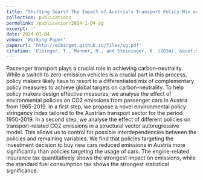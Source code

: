 ```yaml
---
title: "Shifting Gears? The Impact of Austria's Transport Policy Mix on CO2 Emissions from Passenger Cars"
collection: publications
permalink: /publication/2024-1-04-sg
excerpt: ''
date: 2024-01-04
venue: 'Working Paper'
paperurl: 'http://eibinget.github.io/files/sg.pdf'
citation: 'Eibinger, T., Manner, H., and Steininger, K. (2024). &quot;Shifting Gears? The Impact of Austria's Transport Policy Mix on CO2 Emissions from Passenger Cars.&quot; <i>Working Paper</i>. 2024.'
---
```


Passenger transport plays a crucial role in achieving carbon-neutrality. While a switch to zero-emission vehicles is a crucial part in this process, policy makers likely have to resort to a differentiated mix of complementary policy measures to achieve global targets on carbon-neutrality. To help policy makers design effective measures, we analyse the effect of environmental policies on CO2 emissions from passenger cars in Austria from 1965-2019. In a first step, we propose a novel environmental policy stringency index tailored to the Austrian transport sector for the period 1950-2019. In a second step, we analyse the effect of different policies on transport-related CO2 emissions in a structural vector autoregressive model. This allows us to control for possible interdependencies between the policies and remaining variables. We find that policies targeting the investment decision to buy new cars reduced emissions in Austria more significantly than policies targeting the usage of cars. The engine-related insurance tax quantitatively shows the strongest impact on emissions, while the standard fuel consumption tax shows the strongest statistical significance.

